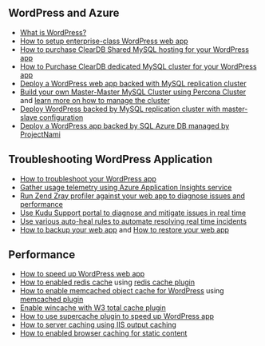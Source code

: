 ## WordPress and Azure

* [What is WordPress?](https://wordpress.org/)
* [How to setup enterprise-class WordPress web app](/documentation/articles/web-sites-php-enterprise-wordpress/)
* [How to purchase ClearDB Shared MySQL hosting for your WordPress app](http://blog.syntaxc4.net/post/2012/12/03/provisioning-a-mysql-database-from-the-windows-azure-store.aspx)
* [How to Purchase ClearDB dedicated MySQL cluster for your WordPress app ](https://azure.microsoft.com/blog/announcing-new-mysql-premium-tiers-from-cleardb/)
* [Deploy a WordPress web app backed with MySQL replication cluster](/documentation/templates/wordpress-mysql-replication/)
* [Build your own Master-Master MySQL Cluster using Percona Cluster](/documentation/templates/mysql-ha-pxc/) and [learn more on how to manage the cluster](https://github.com/fanjeffrey/axiom.articles/tree/master/pxc)
* [Deploy WordPress backed by MySQL replication cluster with master-slave configuration](/documentation/templates/mysql-replication/)
* [Deploy a WordPress app backed by SQL Azure DB managed by ProjectNami](/marketplace/partners/projectnami/projectnami/)
  
## Troubleshooting WordPress Application

* [How to troubleshoot your WordPress app](https://sunithamk.wordpress.com/2014/09/04/wordpress-troubleshooting-techniques-on-azure-websites/)
* [Gather usage  telemetry using Azure Application Insights  service](https://azure.microsoft.com/blog/usage-analytics-for-wordpress-with-azure-app-insights/)
* [Run Zend Zray profiler against your web app to diagnose issues and performance](https://sunithamk.wordpress.com/2015/08/04/profiling-php-application-on-azure-web-apps/)
* [Use Kudu Support portal to diagnose and mitigate issues in real time](https://sunithamk.wordpress.com/2015/11/04/diagnose-and-mitigate-issues-with-azure-web-apps-support-portal/)
* [Use various auto-heal rules to automate resolving real time incidents](http://microsoftazurewebsitescheatsheet.info/#auto-heal)
* [How to backup your web app](/documentation/articles/web-sites-backup/) and [How to restore your web app](/documentation/articles/web-sites-restore/)

## Performance

* [How to speed up WordPress web app](https://sunithamk.wordpress.com/2014/08/01/10-ways-to-speed-up-your-wordpress-site-on-azure-websites/)
* [How to enabled redis cache](/documentation/articles/cache-dotnet-how-to-use-azure-redis-cache/) using [redis cache plugin](https://wordpress.org/plugins/wp-redis/)
* [How to enable memcached object cache for WordPress](/documentation/articles/web-sites-connect-to-redis-using-memcache-protocol/) using [memcached plugin](https://wordpress.org/plugins/memcached/)
* [Enable wincache with W3 total cache plugin](https://wordpress.org/plugins/w3-total-cache/)
* [How to use supercache plugin to speed up WordPress app](http://ruslany.net/2008/12/speed-up-wordpress-on-iis-70/)
* [How to server caching using IIS output caching](http://blogs.msdn.com/b/brian_swan/archive/2011/06/08/performance-tuning-php-apps-on-windows-iis-with-output-caching.aspx)
* [How to enabled browser caching for static content](http://www.iis.net/configreference/system.webserver/staticcontent)
